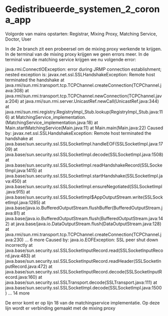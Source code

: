 # Gedistribueerde_systemen_2_corona_app

Volgorde van mains opstarten: Registrar, Mixing Proxy, Matching Service, Doctor, User

In de 2e branch zit een probeersel om de mixing proxy werkende te krijgen. In de terminal van de mixing proxy krijgen we geen errors meer. In de terminal van de matching service krijgen we nu volgende error:

java.rmi.ConnectIOException: error during JRMP connection establishment; nested exception is: 
	javax.net.ssl.SSLHandshakeException: Remote host terminated the handshake
	at java.rmi/sun.rmi.transport.tcp.TCPChannel.createConnection(TCPChannel.java:308)
	at java.rmi/sun.rmi.transport.tcp.TCPChannel.newConnection(TCPChannel.java:204)
	at java.rmi/sun.rmi.server.UnicastRef.newCall(UnicastRef.java:344)
	at java.rmi/sun.rmi.registry.RegistryImpl_Stub.lookup(RegistryImpl_Stub.java:116)
	at MatchingService_implementation.<init>(MatchingService_implementation.java:18)
	at Main.startMatchingService(Main.java:11)
	at Main.main(Main.java:22)
Caused by: javax.net.ssl.SSLHandshakeException: Remote host terminated the handshake
	at java.base/sun.security.ssl.SSLSocketImpl.handleEOF(SSLSocketImpl.java:1709)
	at java.base/sun.security.ssl.SSLSocketImpl.decode(SSLSocketImpl.java:1508)
	at java.base/sun.security.ssl.SSLSocketImpl.readHandshakeRecord(SSLSocketImpl.java:1415)
	at java.base/sun.security.ssl.SSLSocketImpl.startHandshake(SSLSocketImpl.java:450)
	at java.base/sun.security.ssl.SSLSocketImpl.ensureNegotiated(SSLSocketImpl.java:915)
	at java.base/sun.security.ssl.SSLSocketImpl$AppOutputStream.write(SSLSocketImpl.java:1285)
	at java.base/java.io.BufferedOutputStream.flushBuffer(BufferedOutputStream.java:81)
	at java.base/java.io.BufferedOutputStream.flush(BufferedOutputStream.java:142)
	at java.base/java.io.DataOutputStream.flush(DataOutputStream.java:128)
	at java.rmi/sun.rmi.transport.tcp.TCPChannel.createConnection(TCPChannel.java:230)
	... 6 more
Caused by: java.io.EOFException: SSL peer shut down incorrectly
	at java.base/sun.security.ssl.SSLSocketInputRecord.read(SSLSocketInputRecord.java:483)
	at java.base/sun.security.ssl.SSLSocketInputRecord.readHeader(SSLSocketInputRecord.java:472)
	at java.base/sun.security.ssl.SSLSocketInputRecord.decode(SSLSocketInputRecord.java:160)
	at java.base/sun.security.ssl.SSLTransport.decode(SSLTransport.java:111)
	at java.base/sun.security.ssl.SSLSocketImpl.decode(SSLSocketImpl.java:1500)
	... 14 more

De error komt er op lijn 18 van de matchingservice implementatie. Op deze lijn wordt er verbinding gemaakt met de mixing proxy
